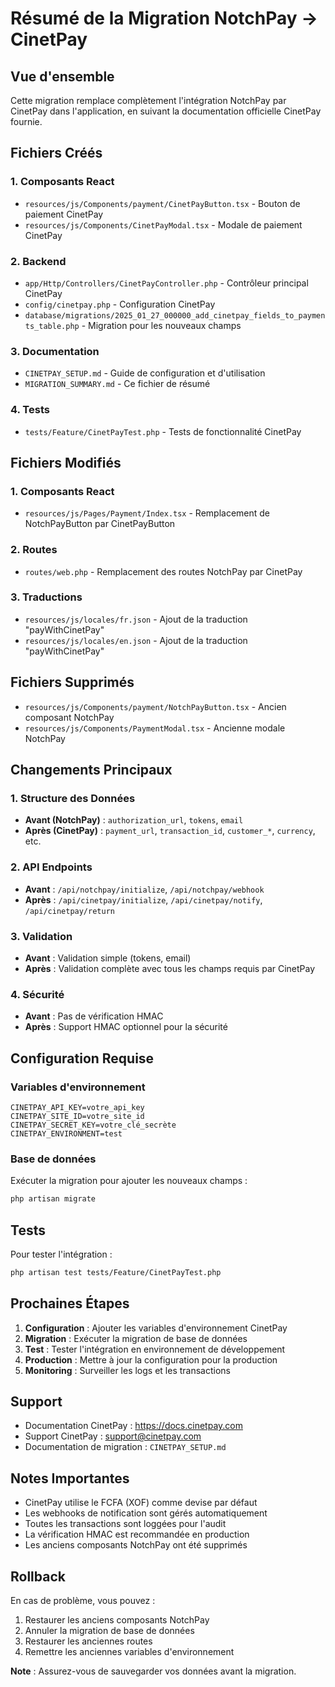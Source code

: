 # Résumé de la Migration NotchPay → CinetPay

## Vue d'ensemble

Cette migration remplace complètement l'intégration NotchPay par CinetPay dans l'application, en suivant la documentation officielle CinetPay fournie.

## Fichiers Créés

### 1. Composants React
- `resources/js/Components/payment/CinetPayButton.tsx` - Bouton de paiement CinetPay
- `resources/js/Components/CinetPayModal.tsx` - Modale de paiement CinetPay

### 2. Backend
- `app/Http/Controllers/CinetPayController.php` - Contrôleur principal CinetPay
- `config/cinetpay.php` - Configuration CinetPay
- `database/migrations/2025_01_27_000000_add_cinetpay_fields_to_payments_table.php` - Migration pour les nouveaux champs

### 3. Documentation
- `CINETPAY_SETUP.md` - Guide de configuration et d'utilisation
- `MIGRATION_SUMMARY.md` - Ce fichier de résumé

### 4. Tests
- `tests/Feature/CinetPayTest.php` - Tests de fonctionnalité CinetPay

## Fichiers Modifiés

### 1. Composants React
- `resources/js/Pages/Payment/Index.tsx` - Remplacement de NotchPayButton par CinetPayButton

### 2. Routes
- `routes/web.php` - Remplacement des routes NotchPay par CinetPay

### 3. Traductions
- `resources/js/locales/fr.json` - Ajout de la traduction "payWithCinetPay"
- `resources/js/locales/en.json` - Ajout de la traduction "payWithCinetPay"

## Fichiers Supprimés

- `resources/js/Components/payment/NotchPayButton.tsx` - Ancien composant NotchPay
- `resources/js/Components/PaymentModal.tsx` - Ancienne modale NotchPay

## Changements Principaux

### 1. Structure des Données
- **Avant (NotchPay)** : `authorization_url`, `tokens`, `email`
- **Après (CinetPay)** : `payment_url`, `transaction_id`, `customer_*`, `currency`, etc.

### 2. API Endpoints
- **Avant** : `/api/notchpay/initialize`, `/api/notchpay/webhook`
- **Après** : `/api/cinetpay/initialize`, `/api/cinetpay/notify`, `/api/cinetpay/return`

### 3. Validation
- **Avant** : Validation simple (tokens, email)
- **Après** : Validation complète avec tous les champs requis par CinetPay

### 4. Sécurité
- **Avant** : Pas de vérification HMAC
- **Après** : Support HMAC optionnel pour la sécurité

## Configuration Requise

### Variables d'environnement
```env
CINETPAY_API_KEY=votre_api_key
CINETPAY_SITE_ID=votre_site_id
CINETPAY_SECRET_KEY=votre_clé_secrète
CINETPAY_ENVIRONMENT=test
```

### Base de données
Exécuter la migration pour ajouter les nouveaux champs :
```bash
php artisan migrate
```

## Tests

Pour tester l'intégration :
```bash
php artisan test tests/Feature/CinetPayTest.php
```

## Prochaines Étapes

1. **Configuration** : Ajouter les variables d'environnement CinetPay
2. **Migration** : Exécuter la migration de base de données
3. **Test** : Tester l'intégration en environnement de développement
4. **Production** : Mettre à jour la configuration pour la production
5. **Monitoring** : Surveiller les logs et les transactions

## Support

- Documentation CinetPay : https://docs.cinetpay.com
- Support CinetPay : support@cinetpay.com
- Documentation de migration : `CINETPAY_SETUP.md`

## Notes Importantes

- CinetPay utilise le FCFA (XOF) comme devise par défaut
- Les webhooks de notification sont gérés automatiquement
- Toutes les transactions sont loggées pour l'audit
- La vérification HMAC est recommandée en production
- Les anciens composants NotchPay ont été supprimés

## Rollback

En cas de problème, vous pouvez :
1. Restaurer les anciens composants NotchPay
2. Annuler la migration de base de données
3. Restaurer les anciennes routes
4. Remettre les anciennes variables d'environnement

**Note** : Assurez-vous de sauvegarder vos données avant la migration.
